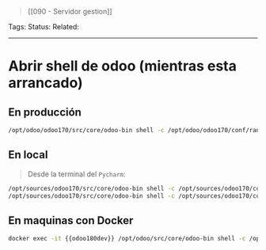 > [[090  - Servidor gestion]]

Tags: 
Status: 
Related: 

___

# Abrir shell de odoo (mientras esta arrancado)

## En producción
```bash
/opt/odoo/odoo170/src/core/odoo-bin shell -c /opt/odoo/odoo170/conf/rankia.conf -d PRO --xmlrpc-port 9090
```

## En local

> Desde la terminal del `Pycharm`:

```sh
/opt/sources/odoo170/src/core/odoo-bin shell -c /opt/sources/odoo170/conf/aidimme.conf -d aidimme_221 --xmlrpc-port 9090
/opt/sources/odoo170/src/core/odoo-bin shell -c /opt/sources/odoo170/conf/hegoplac.conf -d HEGOPLAC_PRO --xmlrpc-port 9090
```

## En maquinas con Docker

```sh
docker exec -it {{odoo180dev}} /opt/odoo/src/core/odoo-bin shell -c /opt/odoo/conf/odoo.conf -d DEV --xmlrpc-port 9090
```